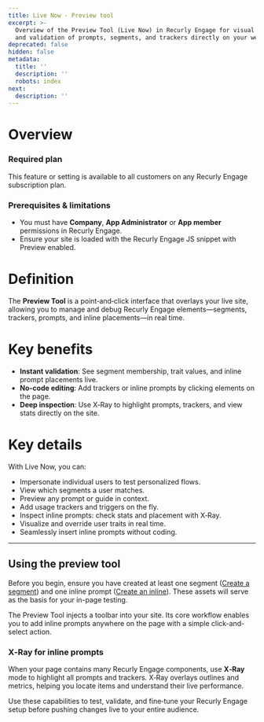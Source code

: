 ```yaml
---
title: Live Now - Preview tool
excerpt: >-
  Overview of the Preview Tool (Live Now) in Recurly Engage for visual editing
  and validation of prompts, segments, and trackers directly on your website.
deprecated: false
hidden: false
metadata:
  title: ''
  description: ''
  robots: index
next:
  description: ''
---
```

# Overview

### Required plan

This feature or setting is available to all customers on any Recurly Engage subscription plan.

### Prerequisites & limitations

* You must have **Company**, **App Administrator** or **App member** permissions in Recurly Engage.
* Ensure your site is loaded with the Recurly Engage JS snippet with Preview enabled.

# Definition

The **Preview Tool** is a point‑and‑click interface that overlays your live site, allowing you to manage and debug Recurly Engage elements—segments, trackers, prompts, and inline placements—in real time.

# Key benefits

* **Instant validation**: See segment membership, trait values, and inline prompt placements live.
* **No-code editing**: Add trackers or inline prompts by clicking elements on the page.
* **Deep inspection**: Use X‑Ray to highlight prompts, trackers, and view stats directly on the site.

# Key details

With Live Now, you can:

* Impersonate individual users to test personalized flows.
* View which segments a user matches.
* Preview any prompt or guide in context.
* Add usage trackers and triggers on the fly.
* Inspect inline prompts: check stats and placement with X‑Ray.
* Visualize and override user traits in real time.
* Seamlessly insert inline prompts without coding.

***

## Using the preview tool

Before you begin, ensure you have created at least one segment ([Create a segment](segments)) and one inline prompt ([Create an inline](inlines)). These assets will serve as the basis for your in-page testing.

The Preview Tool injects a toolbar into your site. Its core workflow enables you to add inline prompts anywhere on the page with a simple click-and-select action.

<Embed url="https://www.loom.com/embed/df4eeff2622046f7a939e3cf361513fb" href="https://www.loom.com/embed/df4eeff2622046f7a939e3cf361513fb" typeOfEmbed="iframe" height="480px" width="100%" iframe="true" />

### X‑Ray for inline prompts

When your page contains many Recurly Engage components, use **X‑Ray** mode to highlight all prompts and trackers. X‑Ray overlays outlines and metrics, helping you locate items and understand their live performance.

<Embed url="https://www.loom.com/embed/e49c3ffac05c478e9d82a01027fa5384" href="https://www.loom.com/embed/e49c3ffac05c478e9d82a01027fa5384" typeOfEmbed="iframe" height="480px" width="100%" iframe="true" />

Use these capabilities to test, validate, and fine‑tune your Recurly Engage setup before pushing changes live to your entire audience.